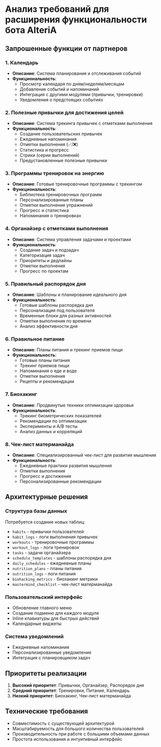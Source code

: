 # Анализ требований для расширения функциональности бота AlteriA

## Запрошенные функции от партнеров

### 1. Календарь
- **Описание**: Система планирования и отслеживания событий
- **Функциональность**:
  - Просмотр календаря по дням/неделям/месяцам
  - Добавление событий и напоминаний
  - Интеграция с другими модулями (привычки, тренировки)
  - Уведомления о предстоящих событиях

### 2. Полезные привычки для достижения целей
- **Описание**: Система трекинга привычек с отметками выполнения
- **Функциональность**:
  - Создание пользовательских привычек
  - Ежедневные напоминания
  - Отметки выполнения (✅/❌)
  - Статистика и прогресс
  - Стрики (серии выполнений)
  - Предустановленные полезные привычки

### 3. Программы тренировок на энергию
- **Описание**: Готовые тренировочные программы с трекингом
- **Функциональность**:
  - Библиотека тренировочных программ
  - Персонализированные планы
  - Отметки выполнения упражнений
  - Прогресс и статистика
  - Напоминания о тренировках

### 4. Органайзер с отметками выполнения
- **Описание**: Система управления задачами и проектами
- **Функциональность**:
  - Создание задач и подзадач
  - Категоризация задач
  - Приоритеты и дедлайны
  - Отметки выполнения
  - Прогресс по проектам

### 5. Правильный распорядок дня
- **Описание**: Шаблоны и планирование идеального дня
- **Функциональность**:
  - Готовые шаблоны распорядка дня
  - Персонализация под пользователя
  - Временные блоки для разных активностей
  - Отметки выполнения по времени
  - Анализ эффективности дня

### 6. Правильное питание
- **Описание**: Планы питания и трекинг приемов пищи
- **Функциональность**:
  - Готовые планы питания
  - Трекинг приемов пищи
  - Напоминания о еде и воде
  - Отметки выполнения
  - Рецепты и рекомендации

### 7. Биохакинг
- **Описание**: Продвинутые техники оптимизации здоровья
- **Функциональность**:
  - Трекинг биометрических показателей
  - Рекомендации по оптимизации
  - Эксперименты и A/B тесты
  - Анализ данных и корреляций

### 8. Чек-лист матерманайда
- **Описание**: Специализированный чек-лист для развития мышления
- **Функциональность**:
  - Ежедневные практики развития мышления
  - Отметки выполнения
  - Прогресс и достижения
  - Персонализированные рекомендации

## Архитектурные решения

### Структура базы данных
Потребуется создание новых таблиц:
- `habits` - привычки пользователей
- `habit_logs` - логи выполнения привычек
- `workouts` - тренировочные программы
- `workout_logs` - логи тренировок
- `tasks` - задачи органайзера
- `schedule_templates` - шаблоны распорядка дня
- `daily_schedules` - ежедневные планы
- `nutrition_plans` - планы питания
- `nutrition_logs` - логи питания
- `biohacking_metrics` - биохакинг метрики
- `mastermind_checklist` - чек-лист матерманайда

### Пользовательский интерфейс
- Обновление главного меню
- Создание подменю для каждого модуля
- Inline клавиатуры для быстрых действий
- Календарные виджеты

### Система уведомлений
- Ежедневные напоминания
- Персонализированные уведомления
- Интеграция с планировщиком задач

## Приоритеты реализации

1. **Высокий приоритет**: Привычки, Органайзер, Распорядок дня
2. **Средний приоритет**: Тренировки, Питание, Календарь
3. **Низкий приоритет**: Биохакинг, Чек-лист матерманайда

## Технические требования

- Совместимость с существующей архитектурой
- Масштабируемость для большого количества пользователей
- Производительность при работе с большими объемами данных
- Простота использования и интуитивный интерфейс

